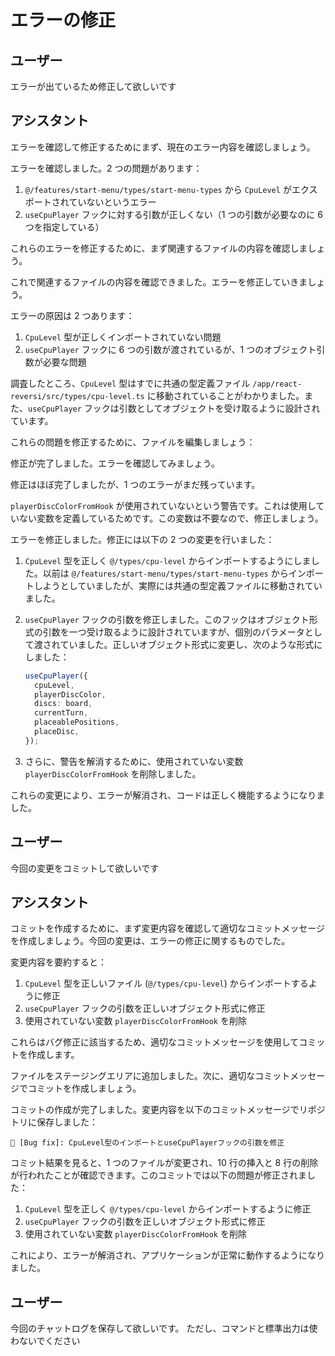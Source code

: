 # エラーの修正

## ユーザー

エラーが出ているため修正して欲しいです

## アシスタント

エラーを確認して修正するためにまず、現在のエラー内容を確認しましょう。

エラーを確認しました。2 つの問題があります：

1. `@/features/start-menu/types/start-menu-types` から `CpuLevel` がエクスポートされていないというエラー
2. `useCpuPlayer` フックに対する引数が正しくない（1 つの引数が必要なのに 6 つを指定している）

これらのエラーを修正するために、まず関連するファイルの内容を確認しましょう。

これで関連するファイルの内容を確認できました。エラーを修正していきましょう。

エラーの原因は 2 つあります：

1. `CpuLevel` 型が正しくインポートされていない問題
2. `useCpuPlayer` フックに 6 つの引数が渡されているが、1 つのオブジェクト引数が必要な問題

調査したところ、`CpuLevel` 型はすでに共通の型定義ファイル `/app/react-reversi/src/types/cpu-level.ts` に移動されていることがわかりました。また、`useCpuPlayer` フックは引数としてオブジェクトを受け取るように設計されています。

これらの問題を修正するために、ファイルを編集しましょう：

修正が完了しました。エラーを確認してみましょう。

修正はほぼ完了しましたが、1 つのエラーがまだ残っています。

`playerDiscColorFromHook` が使用されていないという警告です。これは使用していない変数を定義しているためです。この変数は不要なので、修正しましょう。

エラーを修正しました。修正には以下の 2 つの変更を行いました：

1. `CpuLevel` 型を正しく `@/types/cpu-level` からインポートするようにしました。以前は `@/features/start-menu/types/start-menu-types` からインポートしようとしていましたが、実際には共通の型定義ファイルに移動されていました。

2. `useCpuPlayer` フックの引数を修正しました。このフックはオブジェクト形式の引数を一つ受け取るように設計されていますが、個別のパラメータとして渡されていました。正しいオブジェクト形式に変更し、次のような形式にしました：

   ```typescript
   useCpuPlayer({
     cpuLevel,
     playerDiscColor,
     discs: board,
     currentTurn,
     placeablePositions,
     placeDisc,
   });
   ```

3. さらに、警告を解消するために、使用されていない変数 `playerDiscColorFromHook` を削除しました。

これらの変更により、エラーが解消され、コードは正しく機能するようになりました。

## ユーザー

今回の変更をコミットして欲しいです

## アシスタント

コミットを作成するために、まず変更内容を確認して適切なコミットメッセージを作成しましょう。今回の変更は、エラーの修正に関するものでした。

変更内容を要約すると：

1. `CpuLevel` 型を正しいファイル (`@/types/cpu-level`) からインポートするように修正
2. `useCpuPlayer` フックの引数を正しいオブジェクト形式に修正
3. 使用されていない変数 `playerDiscColorFromHook` を削除

これらはバグ修正に該当するため、適切なコミットメッセージを使用してコミットを作成します。

ファイルをステージングエリアに追加しました。次に、適切なコミットメッセージでコミットを作成しましょう。

コミットの作成が完了しました。変更内容を以下のコミットメッセージでリポジトリに保存しました：

```
🐛 [Bug fix]: CpuLevel型のインポートとuseCpuPlayerフックの引数を修正
```

コミット結果を見ると、1 つのファイルが変更され、10 行の挿入と 8 行の削除が行われたことが確認できます。このコミットでは以下の問題が修正されました：

1. `CpuLevel` 型を正しく `@/types/cpu-level` からインポートするように修正
2. `useCpuPlayer` フックの引数を正しいオブジェクト形式に修正
3. 使用されていない変数 `playerDiscColorFromHook` を削除

これにより、エラーが解消され、アプリケーションが正常に動作するようになりました。

## ユーザー

今回のチャットログを保存して欲しいです。
ただし、コマンドと標準出力は使わないでください
